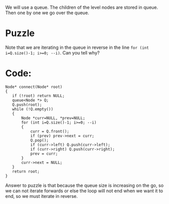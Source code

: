 We will use a queue. The children of the level nodes are stored in queue. Then one by one we go over the queue. 
# Puzzle
Note that we are iterating in the queue in reverse in the line         `for (int i=Q.size()-1; i>=0; --i)`. Can you tell why?

# Code: 
 ```
Node* connect(Node* root) 
{
    if (!root) return NULL;
    queue<Node *> Q;
    Q.push(root);
    while (!Q.empty())
    {
        Node *curr=NULL, *prev=NULL;
        for (int i=Q.size()-1; i>=0; --i)
        {
            curr = Q.front();
            if (prev) prev->next = curr;
            Q.pop();
            if (curr->left) Q.push(curr->left);
            if (curr->right) Q.push(curr->right);
            prev = curr;
        }
        curr->next = NULL;
    }
    return root;
}
```

Answer to puzzle is that because the queue size is increasing on the go, so we can not iterate forwards or else the loop will not end when we want it to end, so we must iterate in reverse.